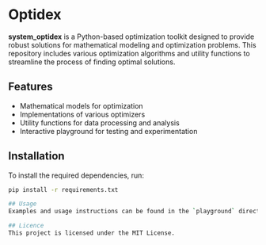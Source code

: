 # Optidex

**system_optidex** is a Python-based optimization toolkit designed to provide robust solutions for mathematical modeling and optimization problems. This repository includes various optimization algorithms and utility functions to streamline the process of finding optimal solutions.

## Features
- Mathematical models for optimization
- Implementations of various optimizers
- Utility functions for data processing and analysis
- Interactive playground for testing and experimentation

## Installation
To install the required dependencies, run:
```bash
pip install -r requirements.txt

## Usage
Examples and usage instructions can be found in the `playground` directory.

## Licence
This project is licensed under the MIT License.
